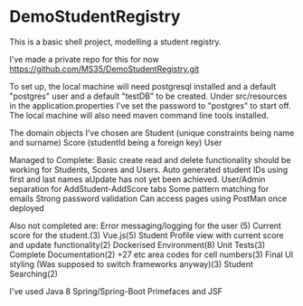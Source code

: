 # DemoStudentRegistry

This is a basic shell project, modelling a student registry.

I've made a private repo for this for now https://github.com/MS35/DemoStudentRegistry.git

To set up, the local machine will need postgresql installed and a default "postgres" user  and a default "testDB" to be created.
Under src/resources in the application.properties I've set the password to "postgres" to start off.
The local machine will also need maven command line tools installed.

The domain objects I've chosen are
Student (unique constraints being name and surname)
Score (studentId being a foreign key)
User

Managed to Complete:
Basic create read and delete functionality should be working for Students, Scores and Users.
Auto generated student IDs using first and last names aUpdate has not yet been achieved.
User/Admin separation for AddStudent-AddScore tabs
Some pattern matching for emails
Strong password validation
Can access pages using PostMan once deployed

Also not completed are:
Error messaging/logging for the user (5)
Current score for the student.(3)
Vue.js(5)
Student Profile view with current score and update functionality(2)
Dockerised Environment(8)
Unit Tests(3)
Complete Documentation(2)
+27 etc area codes for cell numbers(3)
Final UI styling (Was supposed to switch frameworks anyway)(3)
Student Searching(2)


I've used
Java 8
Spring/Spring-Boot
Primefaces and JSF